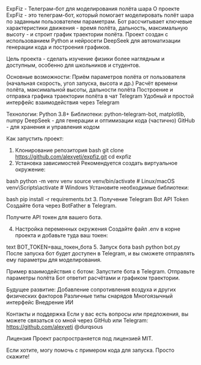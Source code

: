 ExpFiz - Телеграм-бот для моделирования полёта шара
О проекте
ExpFiz - это телеграм-бот, который помогает моделировать полёт шара по заданным пользователем параметрам. Бот рассчитывает ключевые характеристики движения - время полёта, дальность, максимальную высоту - и строит график траектории полёта.
Проект создан с использованием Python и нейросети DeepSeek для автоматизации генерации кода и построения графиков.

Цель проекта - сделать изучение физики более наглядным и доступным, особенно для школьников и студентов.

Основные возможности:
Приём параметров полёта от пользователя (начальная скорость, угол запуска, высота и др.)
Расчёт времени полёта, максимальной высоты, дальности полёта
Построение и отправка графика траектории полёта в чат Telegram
Удобный и простой интерфейс взаимодействия через Telegram

Технологии:
Python 3.8+
Библиотеки: python-telegram-bot, matplotlib, numpy
DeepSeek - для генерации и оптимизации кода (частично)
GitHub - для хранения и управления кодом

Как запустить проект:
1. Клонирование репозитория
bash
git clone https://github.com/alexyeti/expfiz.git
cd expfiz
2. Установка зависимостей
Рекомендуется создать виртуальное окружение:

bash
python -m venv venv
source venv/bin/activate  # Linux/macOS
venv\Scripts\activate     # Windows
Установите необходимые библиотеки:

bash
pip install -r requirements.txt
3. Получение Telegram Bot API Token
Создайте бота через BotFather в Telegram.

Получите API токен для вашего бота.

4. Настройка переменных окружения
Создайте файл .env в корне проекта и добавьте туда ваш токен:

text
BOT_TOKEN=ваш_токен_бота
5. Запуск бота
bash
python bot.py
После запуска бот будет доступен в Telegram, и вы сможете отправлять ему параметры для моделирования.


Пример взаимодействия с ботом:
Запустите бота в Telegram.
Отправьте параметры полёта
Бот ответит расчётами и графиком траектории.

Будущее развитие:
Добавление сопротивления воздуха и других физических факторов
Различные типы снарядов
Многоязычный интерфейс
Внедрение ИИ

Контакты и поддержка
Если у вас есть вопросы или предложения, вы можете связаться со мной через GitHub или Telegram:
https://github.com/alexyeti
@durqsous

Лицензия
Проект распространяется под лицензией MIT.

Если хотите, могу помочь с примером кода для запуска. Просто скажите!
